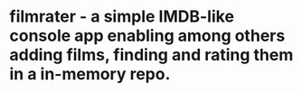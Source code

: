 # filmrater - a simple IMDB-like console app enabling among others adding films, finding and rating them in a in-memory repo.
